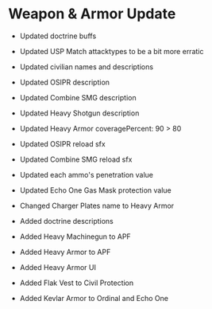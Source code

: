 # Weapon & Armor Update

- Updated doctrine buffs
- Updated USP Match attacktypes to be a bit more erratic
- Updated civilian names and descriptions
- Updated OSIPR description
- Updated Combine SMG description
- Updated Heavy Shotgun description
- Updated Heavy Armor coveragePercent: 90 > 80
- Updated OSIPR reload sfx
- Updated Combine SMG reload sfx
- Updated each ammo's penetration value
- Updated Echo One Gas Mask protection value

- Changed Charger Plates name to Heavy Armor

- Added doctrine descriptions
- Added Heavy Machinegun to APF
- Added Heavy Armor to APF
- Added Heavy Armor UI
- Added Flak Vest to Civil Protection
- Added Kevlar Armor to Ordinal and Echo One